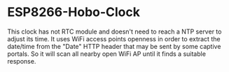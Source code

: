 # ESP8266-Hobo-Clock
This clock has not RTC module and doesn't need to reach a NTP server to adjust its time. It uses WiFi access points openness in order to extract the date/time from the "Date" HTTP header that may be sent by some captive portals. So it will scan all nearby open WiFi AP until it finds a suitable response.
